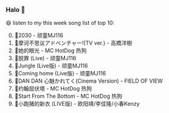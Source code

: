 

### Halo 👋

😄 listen to my this week song list of top 10:

0. 🌈2030 - 顽童MJ116
1. 🌈摩诃不思议アドベンチャー!(TV ver.) - 高橋洋樹
2. 🌈她的眼光 - MC HotDog 热狗
3. 🌈脱罪 (Live) - 顽童MJ116
4. 🌈Jungle (Live版) - 顽童MJ116
5. 🌈Coming home (Live版) - 顽童MJ116
6. 🌈DAN DAN 心魅かれてく(Cinema Version) - FIELD OF VIEW
7. 🌈约翰屈伏塔 - MC HotDog 热狗
8. 🌈Start From The Bottom - MC HotDog 热狗
9. 🌈小跑猪的新衣 (LIVE版) - 欧阳靖/李佳隆/小春Kenzy

